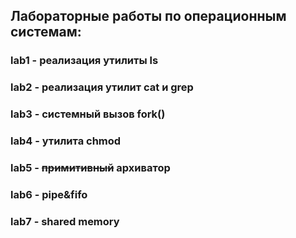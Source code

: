 ## Лабораторные работы по операционным системам:

###  lab1 - реализация утилиты ls
  
###  lab2 - реализация утилит cat и grep

###  lab3 - системный вызов fork()

###  lab4 - утилита chmod

###  lab5 - ~~примитивный~~ архиватор

###  lab6 - pipe&fifo

###  lab7 - shared memory
